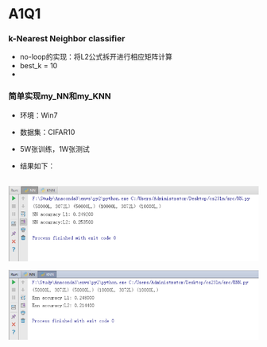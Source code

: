 # A1Q1

###  k-Nearest Neighbor classifier

- no-loop的实现：将L2公式拆开进行相应矩阵计算
- best_k = 10
- ​

### 简单实现my_NN和my_KNN

- 环境：Win7

- 数据集：CIFAR10

- 5W张训练，1W张测试

- 结果如下：

  ![NN](../Img/NN.png)

  ![KNN](../Img/KNN.png)

